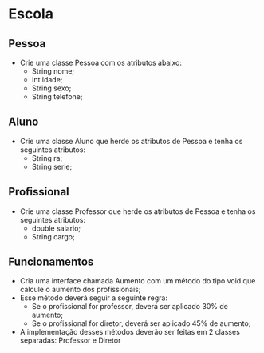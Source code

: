 # Escola

## Pessoa
- Crie uma classe Pessoa com os atributos abaixo:
  - String nome;
  - int idade;
  - String sexo;
  - String telefone;

## Aluno
- Crie uma classe Aluno que herde os atributos de Pessoa e tenha os seguintes atributos:
  - String ra;
  - String serie;

## Profissional
- Crie uma classe Professor que herde os atributos de Pessoa e tenha os seguintes atributos:
  - double salario;
  - String cargo;


## Funcionamentos
- Cria uma interface chamada Aumento com um método do tipo void que calcule o aumento dos profissionais;
- Esse método deverá seguir a seguinte regra:
  - Se o profissional for professor, deverá ser aplicado 30% de aumento;
  - Se o profissional for diretor, deverá ser aplicado 45% de aumento;
- A implementação desses métodos deverão ser feitas em 2 classes separadas: Professor e Diretor 